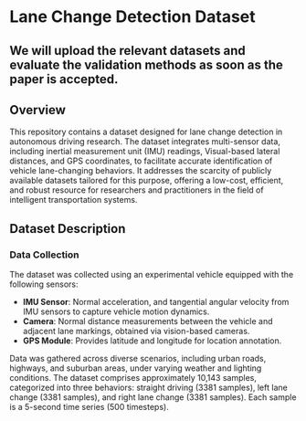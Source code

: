 # Lane Change Detection Dataset
## We will upload the relevant datasets and evaluate the validation methods as soon as the paper is accepted.
## Overview

This repository contains a dataset designed for lane change detection in autonomous driving research. The dataset integrates multi-sensor data, including inertial measurement unit (IMU) readings, Visual-based lateral distances, and GPS coordinates, to facilitate accurate identification of vehicle lane-changing behaviors. It addresses the scarcity of publicly available datasets tailored for this purpose, offering a low-cost, efficient, and robust resource for researchers and practitioners in the field of intelligent transportation systems.

## Dataset Description

### Data Collection
The dataset was collected using an experimental vehicle equipped with the following sensors:
- **IMU Sensor**: Normal acceleration, and tangential angular velocity from IMU sensors to capture vehicle motion dynamics.
- **Camera**: Normal distance measurements between the vehicle and adjacent lane markings, obtained via vision-based cameras.
- **GPS Module**: Provides latitude and longitude for location annotation.

Data was gathered across diverse scenarios, including urban roads, highways, and suburban areas, under varying weather and lighting conditions. The dataset comprises approximately 10,143 samples, categorized into three behaviors: straight driving (3381 samples), left lane change (3381 samples), and right lane change (3381 samples). Each sample is a 5-second time series (500 timesteps).

